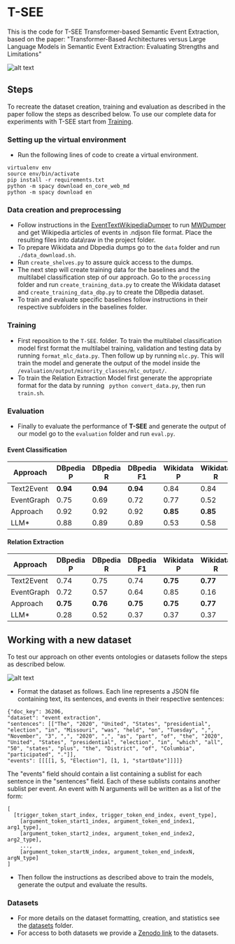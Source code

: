 # T-SEE

This is the code for T-SEE Transformer-based Semantic Event Extraction, based on the paper: "Transformer-Based Architectures versus
Large Language Models in Semantic Event Extraction: Evaluating Strengths and Limitations"

![alt text](https://github.com/t-kuculo/T-SEE/blob/main/figs/example.png)


## Steps
To recreate the dataset creation, training and evaluation as described in the paper follow the steps as described below. To use our complete data for experiments with T-SEE start from [Training](#Training).
### Setting up the virtual environment
* Run the following lines of code to create a virtual environment.

```
virtualenv env
source env/bin/activate
pip install -r requirements.txt
python -m spacy download en_core_web_md
python -m spacy download en
```

### Data creation and preprocessing
* Follow instructions in the [EventTextWikipediaDumper](https://github.com/sgottsch/EventTextWikipediaDumper) to run [MWDumper](https://www.mediawiki.org/wiki/Manual:MWDumper) and get Wikipedia articles of events in .ndjson file format. Place the resulting files into data\raw in the project folder.
* To prepare Wikidata and Dbpedia dumps go to the ```data``` folder and run  ```./data_download.sh```.
* Run ```create_shelves.py``` to assure quick access to the dumps.
* The next step will create training data for the baselines and the multilabel classification step of our approach. Go to the ```processing``` folder and run ```create_training_data.py``` to create the Wikidata dataset and ```create_training_data_dbp.py``` to create the DBpedia dataset.
* To train and evaluate specific baselines follow instructions in their respective subfolders in the baselines folder. 
### Training
* First reposition to the ```T-SEE```. folder. To train the multilabel classification model first format the multilabel training, validation and testing data by running  ```format_mlc_data.py```. Then follow up by running ```mlc.py```. This will train the model and generate the output of the model inside the ```/evaluation/output/minority_classes/mlc_output/```.
* To train the Relation Extraction Model first generate the appropriate format for the data by running ``` python convert_data.py```, then run ```train.sh```.
### Evaluation
* Finally to evaluate the performance of **T-SEE** and generate the output of our model go to the ```evaluation``` folder and run ```eval.py```. 


#### Event Classification


| **Approach** | **DBpedia P** | **DBpedia R** | **DBpedia F1** | **Wikidata P** | **Wikidata R** | **Wikidata F1** |
|--------------|---------------|---------------|----------------|----------------|----------------|-----------------|
| Text2Event   | **0.94**      | **0.94**      | **0.94**       | 0.84           | 0.84           | 0.84            |
| EventGraph   | 0.75          | 0.69          | 0.72           | 0.77           | 0.52           | 0.62            |
| Approach     | 0.92          | 0.92          | 0.92           | **0.85**       | **0.85**       | **0.85**        |
| LLM*         | 0.88          | 0.89          | 0.89           | 0.53           | 0.58           | 0.55            |



#### Relation Extraction


| **Approach** | **DBpedia P** | **DBpedia R** | **DBpedia F1** | **Wikidata P** | **Wikidata R** | **Wikidata F1** |
|--------------|---------------|---------------|----------------|----------------|----------------|-----------------|
| Text2Event   | 0.74          | 0.75          | 0.74           | **0.75**       | **0.77**       | **0.76**        |
| EventGraph   | 0.72          | 0.57          | 0.64           | 0.85           | 0.16           | 0.27            |
| Approach     | **0.75**      | **0.76**      | **0.75**       | **0.75**       | **0.77**       | **0.76**        |
| LLM*         | 0.28          | 0.52          | 0.37           | 0.37           | 0.37           | 0.37            |



## Working with a new dataset
To test our approach on other events ontologies or datasets follow the steps as described below.

![alt text](https://github.com/foranonymoussubmissions2022/T-SEE/blob/main/figs/pipeline.png)

* Format the dataset as follows. Each line represents a JSON file containing text, its sentences, and events in their respective sentences:


```
{"doc_key": 36206, 
"dataset": "event extraction", 
"sentences": [["The", "2020", "United", "States", "presidential", "election", "in", "Missouri", "was", "held", "on", "Tuesday", ",", "November", "3", ",", "2020", ",", "as", "part", "of", "the", "2020", "United", "States", "presidential", "election", "in", "which", "all", "50", "states", "plus", "the", "District", "of", "Columbia", "participated", "."]],
"events": [[[[1, 5, "Election"], [1, 1, "startDate"]]]]}
```

The "events" field should contain a list containing a sublist for each sentence in the "sentences" field. Each of these sublists contains another sublist per event.
An event with N arguments will be written as a list of the form:

```
[
  [trigger_token_start_index, trigger_token_end_index, event_type], 
    [argument_token_start1_index, argument_token_end_index1, arg1_type], 
    [argument_token_start2_index, argument_token_end_index2, arg2_type], 
    ...,  
    [argument_token_startN_index, argument_token_end_indexN, argN_type]
]
```


* Then follow the instructions as described above to train the models, generate the output and evaluate the results.

### Datasets
  * For more details on the dataset formatting, creation, and statistics see the [datasets](https://github.com/t-kuculo/T-SEE/tree/main/data/datasets) folder.
  * For access to both datasets we provide a [Zenodo link](https://zenodo.org/records/10818676) to the datasets.








